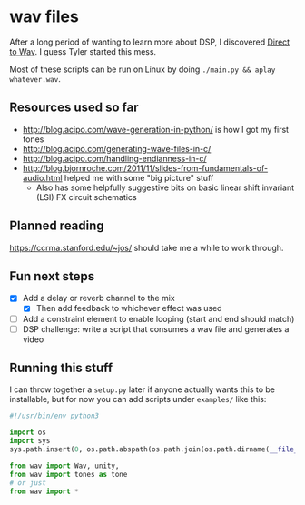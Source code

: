 # wav files

After a long period of wanting to learn more about DSP,
I discovered [Direct to Wav](https://www.instagram.com/direct.to.wav/).
I guess Tyler started this mess.

Most of these scripts can be run on Linux by doing `./main.py && aplay whatever.wav`.

## Resources used so far
* http://blog.acipo.com/wave-generation-in-python/ is how I got my first tones
* http://blog.acipo.com/generating-wave-files-in-c/
* http://blog.acipo.com/handling-endianness-in-c/
* http://blog.bjornroche.com/2011/11/slides-from-fundamentals-of-audio.html helped me with some "big picture" stuff
    * Also has some helpfully suggestive bits on basic linear shift invariant (LSI) FX circuit schematics

## Planned reading
https://ccrma.stanford.edu/~jos/ should take me a while to work through.

## Fun next steps

* [x] Add a delay or reverb channel to the mix
    * [x] Then add feedback to whichever effect was used
* [ ] Add a constraint element to enable looping (start and end should match)
* [ ] DSP challenge: write a script that consumes a wav file and generates a video

## Running this stuff
I can throw together a `setup.py` later if anyone actually wants this to be installable,
but for now you can add scripts under `examples/` like this:

```python
#!/usr/bin/env python3

import os
import sys
sys.path.insert(0, os.path.abspath(os.path.join(os.path.dirname(__file__), '..')))

from wav import Wav, unity,
from wav import tones as tone
# or just
from wav import *
```
